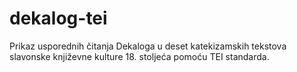# dekalog-tei
Prikaz usporednih čitanja Dekaloga u deset katekizamskih tekstova slavonske književne kulture 18. stoljeća pomoću TEI standarda.
